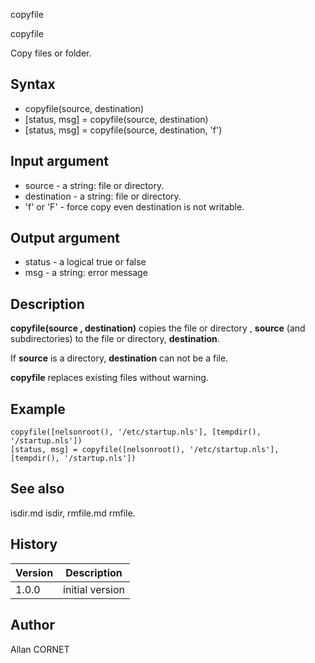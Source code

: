 



copyfile


copyfile

Copy files or folder.

## Syntax

- copyfile(source, destination)
- [status, msg] = copyfile(source, destination)
- [status, msg] = copyfile(source, destination, 'f')

## Input argument

 - source - a string: file or directory.
 - destination - a string: file or directory.
 - 'f' or 'F' - force copy even destination is not writable.

## Output argument

 - status - a logical true or false
 - msg - a string: error message

## Description


  <p><b>copyfile(source , destination)</b> copies the file or directory , <b>source</b> (and subdirectories) to the file or directory, <b>destination</b>.</p>
  <p>If <b>source</b> is a directory, <b>destination</b> can not be a file.</p>
  <p><b>copyfile</b> replaces existing files without warning.</p>


## Example

```Nelson
copyfile([nelsonroot(), '/etc/startup.nls'], [tempdir(), '/startup.nls'])
[status, msg] = copyfile([nelsonroot(), '/etc/startup.nls'], [tempdir(), '/startup.nls'])
```

## See also

isdir.md isdir, rmfile.md rmfile.
## History

|Version|Description|
|------|------|
|1.0.0|initial version|


## Author

Allan CORNET



